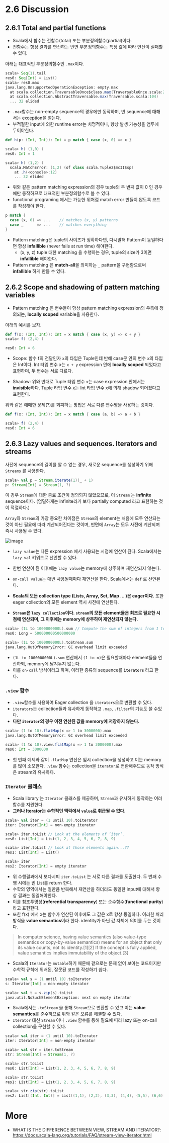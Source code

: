 # 2.6 Discussion

## 2.6.1 Total and partial functions

- Scala에서 함수는 전함수(total) 또는 부분정의함수(partial)이다. 
- 전함수는 항상 결과를 연산하는 반면 부분정의함수는 특정 값에 따라 연산이 실패할 수 있다.

아래는 대표적인 부분정의함수인 `.max`이다.

```scala
scala> Seq(1).tail
res0: Seq[Int] = List()
scala> res0.max
java.lang.UnsupportedOperationException: empty.max
  at scala.collection.TraversableOnce$class.max(TraversableOnce.scala:229)
  at scala.collection.AbstractTraversable.max(Traversable.scala:104)
  ... 32 elided
```

- `.max`함수는 non-empty sequence의 경우에만 동작하며, 빈 sequence에 대해서는 exception을 뱉는다.
- 부적절한 input에 의한 runtime error는 치명적이나, 항상 발생 가능성을 염두에 두어야한다. 


```scala
def h(p: (Int, Int)): Int = p match { case (x, 0) => x }

scala> h( (1,0) )
res0: Int = 1

scala> h( (1,2) )
  scala.MatchError: (1,2) (of class scala.Tuple2$mcII$sp)
    at .h(<console>:12)
    ... 32 elided
```
- 위와 같은 pattern matching expression의 경우 tuple의 두 번째 값이 0 인 경우에만 동작하므로 대표적인 부분정의함수로 볼 수 있다.  
- functional programing 에서는 가능한 위처럼 match error 만들지 않도록 코드를 작성해야 한다.

```scala
p match {
  case (x, 0) => ...    // matches (x, y) patterns
  case _      => ...    // matches everything
}
```
- Pattern matching은 tuple의 사이즈가 정확하다면, 다시말해 Pattern이 동일하다면 항상 **infallible** (never fails at run time) 해야한다.
  - (x, y, z) tuple 대한 matching 을 수행하는 경우, tuple의 size가 3이면 **infallible** 해야한다.
- Pattern matching 은 **match-all**을 의미하는 `_` pattern을 구현함으로써 **infallible** 하게 만들 수 있다.

## 2.6.2 Scope and shadowing of pattern matching variables
- Pattern matching 은 변수들이 항상 pattern matching expression의 우측에 정의되는, **locally scoped** variable을 사용한다. 

아래의 예시를 보자.

```scala
def f(x: (Int, Int)): Int = x match { case (x, y) => x + y }
scala> f( (2,4) )

res0: Int = 6
```

- Scope: 함수 f의 전달인자 `x`의 타입은 Tuple인데 반해 case문 안의 변수 `x`의 타입은 Int이다.
Int 타입 변수 x는 `x + y` expression 안에 **locally scoped** 되었다고 표현하며, 두 변수는 서로 다르다.

- Shadow: 위와 반대로 Tuple 타입 변수 `x`는 case expression 안에서는 **invisible**하다. 
Tuple 타입 변수 x는 Int 타입 변수 x에 의해 shadow 되어졌다고 표현한다.

위와 같은 애매한 문제(?)를 회피하는 방법은 서로 다른 변수명을 사용하는 것이다.

```scala
def f(x: (Int, Int)): Int = x match { case (a, b) => a + b }

scala> f( (2,4) )
res0: Int = 6
```


## 2.6.3 Lazy values and sequences. Iterators and streams

사전에 sequence의 길이를 알 수 없는 경우, 새로운 sequence를 생성하기 위해 `Streams` 를 사용한다. 

```scala
scala> val p = Stream.iterate(1)(_ + 1)
p: Stream[Int] = Stream(1, ?)
```

이 경우 `Stream`에 대한 종료 조건이 정의되지 않았으므로, 이 `Stream` 는 **infinite** sequence이다. 
(엄밀하게는 infinite라기 보다 partially computed 라고 표현하는 것이 적절하다.) 

`Array`와 `Stream`의 가장 중요한 차이점은 `Stream`의 element는 처음에 모두 연산되는 것이 아닌 필요에 따라 계산되어진다는 것이며,
반면에 `Array`는 모두 사전에 계산되며 즉시 사용될 수 있다. 

![image](https://user-images.githubusercontent.com/13671946/73759174-e92acf80-47ae-11ea-9b81-fae762245d07.png)

- `lazy value`는 다른 expression 에서 사용되는 시점에 연산이 된다. Scala에서는 `lazy val` 키워드로 선언할 수 있다. 
- 한번 연산이 된 이후에는 `lazy value`는 memory에 상주하며 재연산되지 않는다. 

- `on-call value`는 매번 사용될때마다 재연산을 한다. Scala에서는 `def` 로 선언된다.
- **Scala의 모든 collection type (Lists, Array, Set, Map ... )은 eager이다.** 또한 eager collection의 모든 element 역시 사전에 연산된다. 
- **`Stream`은 `lazy collection`이다. `stream`의 모든 element들은 최초로 필요한 시점에 연산되며, 그 이후에는 memory에 상주하여 재연산되지 않는다.**

```scala
scala> (1L to 1000000000L).sum // Compute the sum of integers from 1 to 1 billion.
res0: Long = 500000000500000000

scala> (1L to 1000000000L).toStream.sum
java.lang.OutOfMemoryError: GC overhead limit exceeded
```

- `(1L to 1000000000L).sum` 연산에서 `(1 to n)`은 필요할때마다 element들을 연산하되, memory에 남겨두지 않는다.
- 이를 `on-call` 방식이라고 하며, 이러한 종류의 sequence를 **`iterators`** 라고 한다. 


### `.view` 함수
- `.view`함수를 사용하여 Eager collection 을 `iterators`으로 변환할 수 있다. 
- `iterators`는 collection들과 유사하게 동작하고 `.map`, `.filter`의 기능도 쓸 수있다. 
- **다만 `iterator`의 경우 이전 연산된 값을 memory에 저장하지 않는다.**

```scala
scala> (1 to 10).flatMap(x => 1 to 3000000).max
java.lang.OutOfMemoryError: GC overhead limit exceeded

scala> (1 to 10).view.flatMap(x => 1 to 3000000).max
res0: Int = 3000000
```

- 첫 번째 예제와 같이 `.flatMap` 연산은 임시 collection을 생성하고 이는 memory를 많이 소모한다. 
`.view` 함수는 collection을 `iterator`로 변환해주므로 동작 방식은 stream와 유사하다.


### `Iterator` 클래스

- Scala library 는 `Iterator` 클래스를 제공하며, `Stream`과 유사하게 동작하는 여러 함수를 지원한다.
- **그러나 Iterator는 수학적인 맥락에서 `value`로 취급될 수 없다.**

```scala
scala> val iter = (1 until 10).toIterator
iter: Iterator[Int] = non-empty iterator

scala> iter.toList // Look at the elements of ‘iter‘.
res0: List[Int] = List(1, 2, 3, 4, 5, 6, 7, 8, 9)

scala> iter.toList // Look at those elements again...??
res1: List[Int] = List()

scala> iter
res2: Iterator[Int] = empty iterator
```

- 위 수행결과에서 보다시피 `iter.toList` 는 서로 다른 결과를 도출한다. 두 번째 수행 시에는 빈 List를 return 한다.
- 수학의 영역에서는 얼만큼 반복해서 재연산을 하더라도 동일한 input에 대해서 항상 결과는 동일해야한다. 
- 이를 참조투명성(**referential transparency**) 또는 순수함수(**functional purity**)라고 표현한다.  
- 또한 f(x) 에서 x는 함수가 연산된 이후에도 그 값은 x로 항상 동일하다. 이러한 처리 방식을 **value semantics**이라 한다. identity가 아닌 값 자체에 의미를 두는 것이다.

> In computer science, having value semantics (also value-type semantics or copy-by-value semantics) means for an object that only its value counts, not its identity.[1][2] If the concept is fully applied, value semantics implies immutability of the object.[3]

- Scala의 `Iterator`는 `mutable`하기 때문에 겉으로는 문제 없어 보이는 코드이지만 수학적 규칙에 위배된, 잘못된 코드를 작성하기 쉽다. 
```scala
scala> val s = (1 until 10).toIterator
s: Iterator[Int] = non-empty iterator

scala> val t = s.zip(s).toList
java.util.NoSuchElementException: next on empty iterator
```

- Scala에서는 `.toStream` 을 통해 `Stream`으로 변환할 수 있고 이는 **value semantics**를 준수하므로 위와 같은 오류를 해결할 수 있다.
- `Iterator` 대신 `Stream` 이나 `.view` 함수를 통해 필요에 따라 lazy 또는 on-call collection을 구현할 수 있다. 

```scala
scala> val iter = (1 until 10).toIterator
iter: Iterator[Int] = non-empty iterator

scala> val str = iter.toStream
str: Stream[Int] = Stream(1, ?)

scala> str.toList
res0: List[Int] = List(1, 2, 3, 4, 5, 6, 7, 8, 9)

scala> str.toList
res1: List[Int] = List(1, 2, 3, 4, 5, 6, 7, 8, 9)

scala> str.zip(str).toList
res2: List[(Int, Int)] = List((1,1), (2,2), (3,3), (4,4), (5,5), (6,6), (7,7), (8,8), (9,9))
```


# More
- WHAT IS THE DIFFERENCE BETWEEN VIEW, STREAM AND ITERATOR?: https://docs.scala-lang.org/tutorials/FAQ/stream-view-iterator.html
